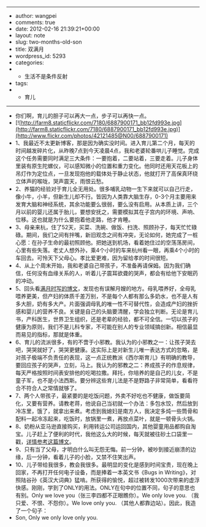 - ---
- author: wangpei
- comments: true
- date: 2012-02-16 21:39:21+00:00
- layout: note
- slug: two-months-old-son
- title: 双满月
- wordpress_id: 5293
- categories:
- - 生活不是条件反射
- tags:
- - 育儿
- ---
- 你们啊，育儿的胆子可以再大一点，步子可以再快一点。
- [![http://farm8.staticflickr.com/7180/6887900171_bb12fd993e.jpg](http://farm8.staticflickr.com/7180/6887900171_bb12fd993e.jpg)](http://www.flickr.com/photos/42121485@N00/6887900171)
- 1、我最近不太更新博客，那是因为确实没时间。进入育儿第二个月，每天的时间越发碎片化，从昨晚7点到今天凌晨4点，我和老婆轮番哄儿子睡觉。完成这个任务需要同时满足三大条件：一要抱着，二要站着，三要走着。儿子身体里装有原生陀螺仪，可以感知微小的位置和重力变化。他同时还用天花板上的吊灯作为定位点，一旦发现抱他的载体处于静止状态，他就打开了高保真环绕立体声的喉咙，哭声震天，雨恨云愁。
- 2、养猫的经验对于育儿全无用处。很多哺乳动物一生下来就可以自己行走，像小牛，小羊，但新生儿却不行。皆因为人类靠大脑生存，0-3个月主要用来发育大脑和神经系统，其余功能要么很弱，要么没有启用。从本质上讲，三个月以前的婴儿还属于胎儿，要想安抚之，需要模拟其在子宫内的环境、声响、位移。这也就是为什么要抱着他走路，他才肯睡。
- 3、母亲来杭，住了52天，买菜、洗碗、做饭、扫洗、照顾孙子，每天忙忙碌碌。期间，我们之间有拌嘴，新旧观念之间有冲突，无论如何，她完成了一桩心愿：在孙子生命的最初照顾他。把她送到机场，看着她住过的空荡荡房间，心里有些失落。老丈人想外孙，乘4个小时的车来杭州看一眼，再乘4个小时的车回去。可怜天下父母心。孝比爱更难，因为留给孝的时间很短。
- 4、从上个周末开始，我和老婆自己带孩子，不准备再请保姆。因为我们确信，任何没有血缘关系的人，听着儿子震耳欲聋的哭声，都会有给他下安眠药的冲动。
- 5、回头看[满月时写的博文](http://www.baibanbao.net/mylife/one-month-after-birth/)，发现也有误解月嫂的地方。母乳喂养好，全母乳喂养更美，但产妇的体质千差万别，不是每个人都有那么多奶水，也不是人有多大胆，奶有多大产。片面强调母乳的唯一性不可替代性，会造成产妇的挫折感和婴儿的营养不良。关键是自己的头脑要清醒，学会独立判断。无论是育儿书，产科医生，世界卫生组织，还是老辈的经验，都不可全信。一切以孩子的健康为原则，我们不是儿科专家，不可能在别人的专业领域搞创新。相信最显而易见的指标，那就是体重。
- 6、育儿的流派很多，有的不啻于小邪教。我认为的小邪教之一：让孩子哭去吧，哭哭就好了，哭哭更健康。这实际上是对新生儿唯一表达方式的忽略，是对孩子极端不负责任的表现，这一点正统教派《西尔斯育儿》有明确的教导，要回应孩子的哭声，立刻，马上。我认为的邪教之二：养成孩子的作息规律，每天严格按照时间表安排他的吃喝拉撒。拜托，你培养的是自己的儿女，不是童子军，也不是小法西斯。要分辨这些育儿法是不是野路子非常简单，看看符合不符合人之常情就够了。
- 7、两个人带孩子，最紧要的是吃饭问题，外卖不好吃也不健康，做饭要简化，又要有营养。请教老蒋，他说自己当初就一个办法：多包水饺，然后放到冷冻里，饿了，就拿出来煮。考虑到我媳妇是南方人，我决定多炖一些筒骨和配料一起冷冻起来，吃饭时，放锅里一煮，再放点菜叶，就是一顿骨头火锅。
- 8、奶粉从亚马逊直接购买，利用转运公司运回国内，其他婴童用品都购自淘宝。儿子赶上了便利的时代，我他这么大的时候，每天就被往砂土口袋里一戳，[详情参考这篇博文](http://www.baibanbao.net/nonfiction/i-can-hear-the-mournful-wind-blowing-in-my-hometown/)。
- 9、只有当了父母，才明白什么叫无怨无悔。前一分钟，被吵到接近崩溃的边缘，后一分钟，看着儿子的小脸，又禁不住笑出声。
- 10、儿子带给我很多，教会我很多。最明显的变化是感到时间宝贵，现在晚上回家，不再打开任何电子设备，而是捧着一本英文书《Bugs in Writing》，对照陆谷孙《英汉大词典》猛啃。所获得的愉悦，超过被转发1000次带来的虚浮快感。刚刚，学到了ONLY的用法。ONLY在句中的位置不同，句子的意思也有别。Only we love you（张三李四都不正眼瞧你）。We only love you. （我只爱、不恨、不怨你）。We love only you. （其他人都靠边站）。因此，我造了一个句子：
- Son, Only we only love only you.
